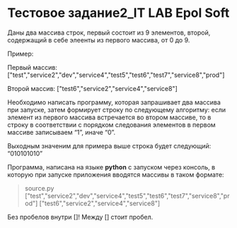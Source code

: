 #  Тестовое задание2_IT LAB Epol Soft #

Даны два массива строк, первый состоит из 9 элементов, второй, содержащий в себе элеенты из первого массива, от 0 до 9.

Пример:

Первый массив: ["test","service2","dev","service4","test5","test6","test7","service8","prod"]

Второй массив: ["test6","service2","service4","service8"]

Необходимо написать программу, которая запрашивает два массива при запуске, затем формирует строку по следующему алгоритму: если элемент из первого массива встречается во втором массиве, то в строку в соответствии с порядком следования элементов в первом массиве записываем “1”, иначе “0”.

Выходным значеним для примера выше строка будет следующий:
“010101010”

Программа, написана на языке **python** с запуском через консоль, в которую при запуске приложения вводятся массивы в таком формате:

>source.py ["test","service2","dev","service4","test5","test6","test7","service8","prod"] ["test6","service2","service4","service8"]

Без пробелов внутри []! Между [] стоит пробел.
